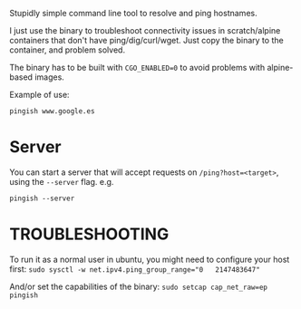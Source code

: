 Stupidly simple command line tool to resolve and ping hostnames.

I just use the binary to troubleshoot connectivity issues in scratch/alpine containers that don't have ping/dig/curl/wget.
Just copy the binary to the container, and problem solved.

The binary has to be built with `CGO_ENABLED=0` to avoid problems with alpine-based images.

Example of use:

```
pingish www.google.es
```

# Server

You can start a server that will accept requests on `/ping?host=<target>`, using the `--server` flag. e.g.

```
pingish --server
```

# TROUBLESHOOTING

To run it as a normal user in ubuntu, you might need to configure your host first: `sudo sysctl -w net.ipv4.ping_group_range="0   2147483647"` 

And/or set the capabilities of the binary: `sudo setcap cap_net_raw=ep pingish`


